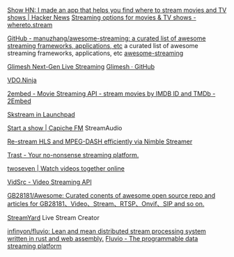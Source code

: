
[Show HN: I made an app that helps you find where to stream movies and TV shows | Hacker News](https://news.ycombinator.com/item?id=40213562)
[Streaming options for movies & TV shows - whereto.stream](https://whereto.stream/)

[GitHub - manuzhang/awesome-streaming: a curated list of awesome streaming frameworks, applications, etc](https://github.com/manuzhang/awesome-streaming)
a curated list of awesome streaming frameworks, applications, etc
[awesome-streaming](https://manuzhang.github.io/awesome-streaming/)

[Glimesh Next-Gen Live Streaming](https://glimesh.tv/)
[Glimesh · GitHub](https://github.com/Glimesh)

[VDO.Ninja](https://vdo.ninja/)

[2embed - Movie Streaming API - stream movies by IMDB ID and TMDb - 2Embed](https://2embed.org/)

[Skstream in Launchpad](https://launchpad.net/skstream)

[Start a show | Capiche FM](https://capiche.fm/)
StreamAudio

[Re-stream HLS and MPEG-DASH efficiently via Nimble Streamer](https://softvelum.com/nimble/restreaming/)

[Trast - Your no-nonsense streaming platform.](https://trast.live/)

[twoseven | Watch videos together online](https://twoseven.xyz/)

[VidSrc - Video Streaming API](https://vidsrc.me/)

[GB28181/Awesome: Curated conents of awesome open source repo and articles for GB28181、Video、Stream、RTSP、Onvif、SIP and so on.](https://github.com/GB28181/Awesome)

[StreamYard](https://streamyard.com/)
Live Stream Creator

[infinyon/fluvio: Lean and mean distributed stream processing system written in rust and web assembly.](https://github.com/infinyon/fluvio)
[Fluvio - The programmable data streaming platform](https://www.fluvio.io/)
